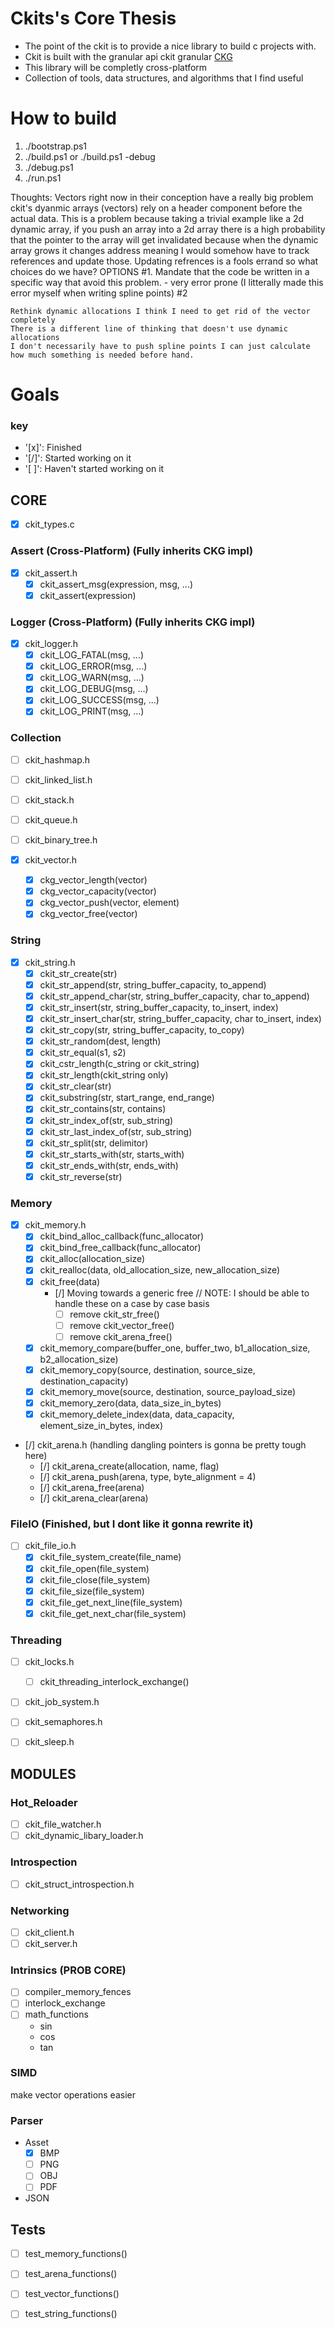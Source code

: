 # Ckits's Core Thesis
- The point of the ckit is to provide a nice library to build c projects with.
- Ckit is built with the granular api ckit granular [CKG](https://github.com/superg3m/ckit)
- This library will be completly cross-platform
- Collection of tools, data structures, and algorithms that I find useful

# How to build
1. ./bootstrap.ps1
2. ./build.ps1 or ./build.ps1 -debug
3. ./debug.ps1
4. ./run.ps1



Thoughts:
	Vectors right now in their conception have a really big problem ckit's dyanmic arrays (vectors) rely on a header component before the actual 
	data. This is a problem because taking a trivial example like a 2d dynamic array, if you push an array into a 2d array there is a high probability that the pointer to the array will get invalidated because when the dynamic array grows it changes address meaning I would somehow have to track references and update those. Updating refrences is a fools errand so what choices do we have?
	OPTIONS
		#1. Mandate that the code be written in a specific way that avoid this problem.
			- very error prone (I litterally made this error myself when writing spline points)
		#2 

	Rethink dynamic allocations I think I need to get rid of the vector completely
	There is a different line of thinking that doesn't use dynamic allocations
	I don't necessarily have to push spline points I can just calculate how much something is needed before hand.

# Goals
### key
- '[x]': Finished
- '[/]': Started working on it
- '[ ]': Haven't started working on it

## CORE
- [x] ckit_types.c

### Assert (Cross-Platform) (Fully inherits CKG impl)
- [x] ckit_assert.h
	- [x] ckit_assert_msg(expression, msg, ...)
	- [x] ckit_assert(expression)

### Logger (Cross-Platform) (Fully inherits CKG impl)
- [x] ckit_logger.h
	- [x] ckit_LOG_FATAL(msg, ...)
	- [x] ckit_LOG_ERROR(msg, ...)
	- [x] ckit_LOG_WARN(msg, ...)
	- [x] ckit_LOG_DEBUG(msg, ...)
	- [x] ckit_LOG_SUCCESS(msg, ...)
	- [x] ckit_LOG_PRINT(msg, ...)

### Collection
- [ ] ckit_hashmap.h
- [ ] ckit_linked_list.h
- [ ] ckit_stack.h
- [ ] ckit_queue.h
- [ ] ckit_binary_tree.h

- [x] ckit_vector.h
	- [x] ckg_vector_length(vector)
	- [x] ckg_vector_capacity(vector)
	- [x] ckg_vector_push(vector, element)
	- [x] ckg_vector_free(vector)

### String
- [x] ckit_string.h
	- [x] ckit_str_create(str)
	- [x] ckit_str_append(str, string_buffer_capacity, to_append)
	- [x] ckit_str_append_char(str, string_buffer_capacity, char to_append)
	- [x] ckit_str_insert(str, string_buffer_capacity, to_insert, index)
	- [x] ckit_str_insert_char(str, string_buffer_capacity, char to_insert, index)
	- [x] ckit_str_copy(str, string_buffer_capacity, to_copy)
	- [x] ckit_str_random(dest, length)
	- [x] ckit_str_equal(s1, s2)
	- [x] ckit_cstr_length(c_string or ckit_string)
	- [x] ckit_str_length(ckit_string only)
	- [x] ckit_str_clear(str)
	- [x] ckit_substring(str, start_range, end_range)
	- [x] ckit_str_contains(str, contains)
	- [x] ckit_str_index_of(str, sub_string)
	- [x] ckit_str_last_index_of(str, sub_string)
	- [x] ckit_str_split(str, delimitor)
	- [x] ckit_str_starts_with(str, starts_with)
	- [x] ckit_str_ends_with(str, ends_with)
	- [x] ckit_str_reverse(str)

### Memory
- [x] ckit_memory.h
    - [x] ckit_bind_alloc_callback(func_allocator)
    - [x] ckit_bind_free_callback(func_allocator)
    - [x] ckit_alloc(allocation_size)
    - [x] ckit_realloc(data, old_allocation_size, new_allocation_size)
    - [x] ckit_free(data)
		- [/] Moving towards a generic free
			// NOTE: I should be able to handle these on a case by case basis
			- [ ] remove ckit_str_free()
			- [ ] remove ckit_vector_free()
			- [ ] remove ckit_arena_free()
    - [x] ckit_memory_compare(buffer_one, buffer_two, b1_allocation_size, b2_allocation_size)
    - [x] ckit_memory_copy(source, destination, source_size, destination_capacity)
    - [x] ckit_memory_move(source, destination, source_payload_size)
    - [x] ckit_memory_zero(data, data_size_in_bytes)
    - [x] ckit_memory_delete_index(data, data_capacity, element_size_in_bytes, index)

- [/] ckit_arena.h (handling dangling pointers is gonna be pretty tough here)
	- [/] ckit_arena_create(allocation, name, flag)
	- [/] ckit_arena_push(arena, type, byte_alignment = 4)
	- [/] ckit_arena_free(arena)
	- [/] ckit_arena_clear(arena)

### FileIO (Finished, but I dont like it gonna rewrite it)
- [ ] ckit_file_io.h
	- [x] ckit_file_system_create(file_name)
	- [x] ckit_file_open(file_system)
	- [x] ckit_file_close(file_system)
	- [x] ckit_file_size(file_system)
	- [x] ckit_file_get_next_line(file_system)
	- [x] ckit_file_get_next_char(file_system)

### Threading
- [ ] ckit_locks.h
	- [ ] ckit_threading_interlock_exchange()
- [ ] ckit_job_system.h
- [ ] ckit_semaphores.h
- [ ] ckit_sleep.h


## MODULES

### Hot_Reloader
- [ ] ckit_file_watcher.h
- [ ] ckit_dynamic_libary_loader.h

### Introspection
- [ ] ckit_struct_introspection.h

### Networking
- [ ] ckit_client.h
- [ ] ckit_server.h

### Intrinsics (PROB CORE)
- [ ] compiler_memory_fences
- [ ] interlock_exchange
- [ ] math_functions
	- sin
	- cos
	- tan

### SIMD
make vector operations easier

### Parser
- Asset
	- [x] BMP
	- [ ] PNG
	- [ ] OBJ
	- [ ] PDF
- JSON

## Tests
- [ ] test_memory_functions()
- [ ] test_arena_functions()
- [ ] test_vector_functions()
- [ ] test_string_functions()

